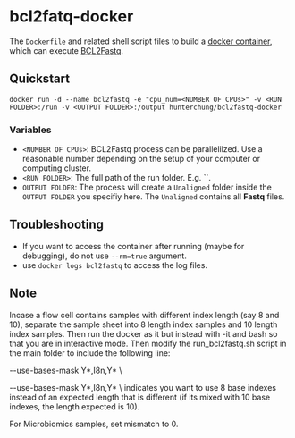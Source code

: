 # bcl2fatq-docker

The `Dockerfile` and related shell script files to build a [docker container](https://www.docker.com/),
which can execute [BCL2Fastq](http://support.illumina.com/content/dam/illumina-support/documents/documentation/software_documentation/bcl2fastq/bcl2fastq_letterbooklet_15038058brpmi.pdf).

## Quickstart
`docker run -d --name bcl2fastq -e "cpu_num=<NUMBER OF CPUs>" -v <RUN FOLDER>:/run -v <OUTPUT FOLDER>:/output hunterchung/bcl2fastq-docker`
### Variables
* `<NUMBER OF CPUs>`: BCL2Fastq process can be parallelilzed. Use a reasonable number depending
on the setup of your computer or computing cluster.
* `<RUN FOLDER>`: The full path of the run folder. E.g. ``.
* `OUTPUT FOLDER`: The process will create a `Unaligned` folder inside the `OUTPUT FOLDER` you specifiy here. The `Unaligned` contains all **Fastq** files.

## Troubleshooting
* If you want to access the container after running (maybe for debugging), do not use `--rm=true` argument.
* use `docker logs bcl2fastq` to access the log files.

## Note
Incase a flow cell contains samples with different index length (say 8 and 10), separate the sample sheet into 8 length index samples and 10 length index samples. Then run the docker as it but instead with -it and bash so that you are in interactive mode. Then modify the run_bcl2fastq.sh script in the main folder to include the following line:

--use-bases-mask Y*,I8n,Y* \

--use-bases-mask Y*,I8n,Y* \ indicates you want to use 8 base indexes instead of an expected length that is different (if its mixed with 10 base indexes, the length expected is 10). 

For Microbiomics samples, set mismatch to 0.
